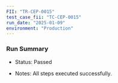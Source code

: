 ```yaml
---
FII: "TR-CEP-0015"
test_case_fii: "TC-CEP-0015"
run_date: "2025-01-09"
environment: "Production"
---
```

### Run Summary
-  Status: Passed

-  Notes: All steps executed successfully.
